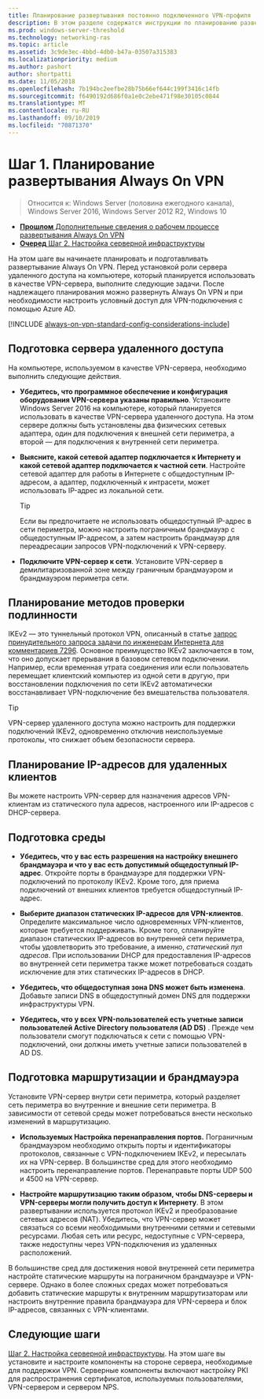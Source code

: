 ```yaml
---
title: Планирование развертывания постоянно подключенного VPN-профиля
description: В этом разделе содержатся инструкции по планированию развертывания Always On VPN в Windows Server 2016.
ms.prod: windows-server-threshold
ms.technology: networking-ras
ms.topic: article
ms.assetid: 3c9de3ec-4bbd-4db0-b47a-03507a315383
ms.localizationpriority: medium
ms.author: pashort
author: shortpatti
ms.date: 11/05/2018
ms.openlocfilehash: 7b194bc2eefbe28b75b66ef644c199f3416c14fb
ms.sourcegitcommit: f6490192d686f0a1e0c2ebe471f98e30105c0844
ms.translationtype: MT
ms.contentlocale: ru-RU
ms.lasthandoff: 09/10/2019
ms.locfileid: "70871370"
---
```

# <a name="step-1-plan-the-always-on-vpn-deployment"></a>Шаг 1. Планирование развертывания Always On VPN

>Относится к: Windows Server (половина ежегодного канала), Windows Server 2016, Windows Server 2012 R2, Windows 10

- [**Прошлом** Дополнительные сведения о рабочем процессе развертывания Always On VPN](always-on-vpn-deploy-deployment.md)
- [**Очеред** Шаг 2. Настройка серверной инфраструктуры](vpn-deploy-server-infrastructure.md)

На этом шаге вы начинаете планировать и подготавливать развертывание Always On VPN. Перед установкой роли сервера удаленного доступа на компьютере, который планируется использовать в качестве VPN-сервера, выполните следующие задачи. После надлежащего планирования можно развернуть Always On VPN и при необходимости настроить условный доступ для VPN-подключения с помощью Azure AD.

[!INCLUDE [always-on-vpn-standard-config-considerations-include](../../../includes/always-on-vpn-standard-config-considerations-include.md)]

## <a name="prepare-the-remote-access-server"></a>Подготовка сервера удаленного доступа

На компьютере, используемом в качестве VPN-сервера, необходимо выполнить следующие действия.

- **Убедитесь, что программное обеспечение и конфигурация оборудования VPN-сервера указаны правильно**. Установите Windows Server 2016 на компьютере, который планируется использовать в качестве VPN-сервера удаленного доступа. На этом сервере должны быть установлены два физических сетевых адаптера, один для подключения к внешней сети периметра, а второй — для подключения к внутренней сети периметра.

- **Выясните, какой сетевой адаптер подключается к Интернету и какой сетевой адаптер подключается к частной сети**. Настройте сетевой адаптер для работы в Интернете с общедоступным IP-адресом, а адаптер, подключенный к интрасети, может использовать IP-адрес из локальной сети.

    >[!TIP]
    >Если вы предпочитаете не использовать общедоступный IP-адрес в сети периметра, можно настроить пограничным брандмауэр с общедоступным IP-адресом, а затем настроить брандмауэр для переадресации запросов VPN-подключений к VPN-серверу.

- **Подключите VPN-сервер к сети**. Установите VPN-сервер в демилитаризованной зоне между граничным брандмауэром и брандмауэром периметра сети.

## <a name="plan-authentication-methods"></a>Планирование методов проверки подлинности

IKEv2 — это туннельный протокол VPN, описанный в статье [запрос принудительного запроса задачи по инженерам Интернета для комментариев 7296](https://datatracker.ietf.org/doc/rfc7296/). Основное преимущество IKEv2 заключается в том, что оно допускает прерывания в базовом сетевом подключении. Например, если временная утрата соединения или если пользователь перемещает клиентский компьютер из одной сети в другую, при восстановлении подключения по сети IKEv2 автоматически восстанавливает VPN-подключение без вмешательства пользователя.

>[!TIP]
>VPN-сервер удаленного доступа можно настроить для поддержки подключений IKEv2, одновременно отключив неиспользуемые протоколы, что снижает объем безопасности сервера. 

## <a name="plan-ip-addresses-for-remote-clients"></a>Планирование IP-адресов для удаленных клиентов

Вы можете настроить VPN-сервер для назначения адресов VPN-клиентам из статического пула адресов, настроенного или IP-адресов с DHCP-сервера. 

## <a name="prepare-the-environment"></a>Подготовка среды

- **Убедитесь, что у вас есть разрешения на настройку внешнего брандмауэра и что у вас есть допустимый общедоступный IP-адрес**. Откройте порты в брандмауэре для поддержки VPN-подключений по протоколу IKEv2. Кроме того, для приема подключений от внешних клиентов требуется общедоступный IP-адрес.

- **Выберите диапазон статических IP-адресов для VPN-клиентов**. Определите максимальное число одновременных VPN-клиентов, которые требуется поддерживать. Кроме того, спланируйте диапазон статических IP-адресов во внутренней сети периметра, чтобы удовлетворить это требование, а именно, *статический пул адресов*. При использовании DHCP для предоставления IP-адресов во внутренней сети периметра также может потребоваться создать исключение для этих статических IP-адресов в DHCP.

- **Убедитесь, что общедоступная зона DNS может быть изменена**. Добавьте записи DNS в общедоступный домен DNS для поддержки инфраструктуры VPN. 

- **Убедитесь, что у всех VPN-пользователей есть учетные записи пользователей Active Directory пользователя (AD DS)** . Прежде чем пользователи смогут подключаться к сети с помощью VPN-подключений, они должны иметь учетные записи пользователей в AD DS.

## <a name="prepare-routing-and-firewall"></a>Подготовка маршрутизации и брандмауэра 

Установите VPN-сервер внутри сети периметра, который разделяет сеть периметра во внутренние и внешние сети периметра. В зависимости от сетевой среды может потребоваться внести несколько изменений в маршрутизацию.

- **Используемых Настройка перенаправления портов.** Пограничным брандмауэром необходимо открыть порты и идентификаторы протоколов, связанные с VPN-подключением IKEv2, и пересылать их на VPN-сервер. В большинстве сред для этого необходимо настроить перенаправление портов. Перенаправьте порты UDP 500 и 4500 на VPN-сервер.

- **Настройте маршрутизацию таким образом, чтобы DNS-серверы и VPN-серверы могли получить доступ к Интернету**. В этом развертывании используется протокол IKEv2 и преобразование сетевых адресов (NAT). Убедитесь, что VPN-сервер может связаться со всеми необходимыми внутренними сетями и сетевыми ресурсами. Любая сеть или ресурс, недоступные с VPN-сервера, также недоступны через VPN-подключения из удаленных расположений.

В большинстве сред для достижения новой внутренней сети периметра настройте статические маршруты на пограничном брандмауэре и VPN-сервере. Однако в более сложных средах может потребоваться добавить статические маршруты к внутренним маршрутизаторам или настроить внутренние правила брандмауэра для VPN-сервера и блок IP-адресов, связанных с VPN-клиентами.

## <a name="next-steps"></a>Следующие шаги

[Шаг 2. Настройка серверной инфраструктуры](vpn-deploy-server-infrastructure.md). На этом шаге вы установите и настроите компоненты на стороне сервера, необходимые для поддержки VPN. Серверные компоненты включают настройку PKI для распространения сертификатов, используемых пользователями, VPN-сервером и сервером NPS.